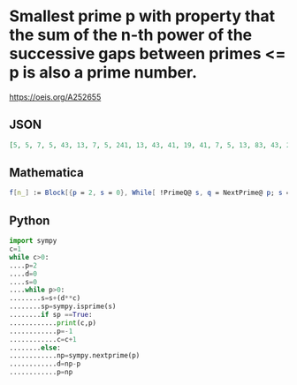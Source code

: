 # Smallest prime p with property that the sum of the n\-th power of the successive gaps between primes <\= p is also a prime number\.
https://oeis.org/A252655
## JSON
```JSON
[5, 5, 7, 5, 43, 13, 7, 5, 241, 13, 43, 41, 19, 41, 7, 5, 13, 83, 43, 229, 811, 41, 31, 167, 811, 127, 367, 419, 79, 43, 43, 83, 673, 19, 109, 83, 13, 331, 523, 409, 199]
```
## Mathematica
```Mathematica
f[n_] := Block[{p = 2, s = 0}, While[ !PrimeQ@ s, q = NextPrime@ p; s = s + (q - p)^n; p = q]; p]; Array[f, 60] (* _Robert G. Wilson v_, Jan 11 2015 *)
```
## Python
```Python
import sympy
c=1
while c>0:
....p=2
....d=0
....s=0
....while p>0:
........s=s+(d**c)
........sp=sympy.isprime(s)
........if sp ==True:
............print(c,p)
............p=-1
............c=c+1
........else:
............np=sympy.nextprime(p)
............d=np-p
............p=np
```
